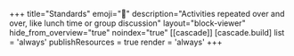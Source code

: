 +++
title="Standards"
emoji="🥡"
description="Activities repeated over and over, like lunch time or group discussion"
layout="block-viewer"
hide_from_overview="true"
noindex="true"
[[cascade]]
  [cascade.build]
    list = 'always'
    publishResources = true
    render = 'always'
+++
